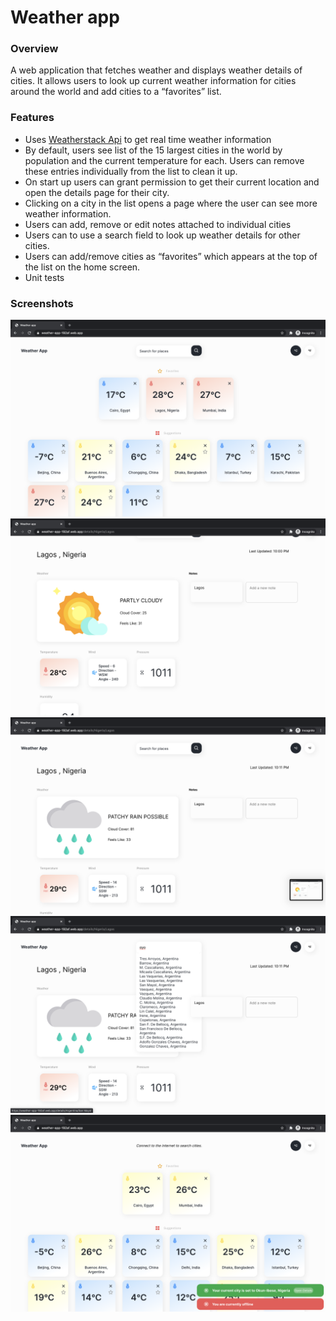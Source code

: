 # Weather app
### Overview
A web application that fetches weather and displays weather details of cities. It allows users to look up current weather information for cities around the world and add cities to a “favorites” list.
### Features
- Uses [Weatherstack Api] to get real time weather information
- By default, users see list of the 15 largest cities in the world by population and the current temperature for each. Users can remove these entries individually from the list to clean it up.
- On start up users can grant permission to get their current location and open the details page for their city.
- Clicking on a city in the list opens a page where the user can see more weather
information.
- Users can add, remove or edit notes attached to individual cities
- Users can to use a search field to look up weather details for other cities.
- Users can add/remove cities as “favorites” which appears at the top of
the list on the home screen.
- Unit tests

### Screenshots

![Screenshot 1](./public/screenshots/weather-app-1.png)
![Screenshot 2](./public/screenshots/weather-app-2.png)
![Screenshot 3](./public/screenshots/weather-app-3.png)
![Screenshot 4](./public/screenshots/weather-app-4.png)
![Screenshot 5](./public/screenshots/weather-app-5.png)

[Weatherstack api]: <https://weatherstack.com>